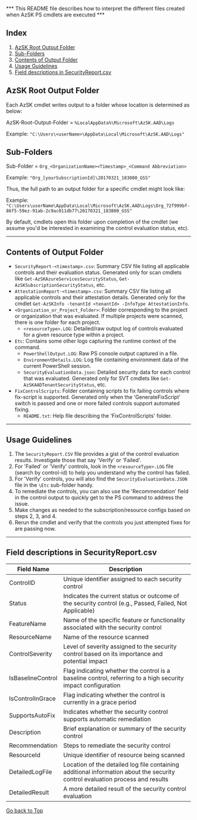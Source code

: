 *** This README file describes how to interpret the different files created when AzSK PS cmdlets are executed ***

## Index
1. [AzSK Root Output Folder](#azsk-root-output-folder)
2. [Sub-Folders](#sub-folders)
3. [Contents of Output Folder](#contents-of-output-folder)
4. [Usage Guidelines](#usage-guidelines)
5. [Field descriptions in SecurityReport.csv](#field-descriptions-in-securityreportcsv)

## AzSK Root Output Folder

Each AzSK cmdlet writes output to a folder whose location is determined as below:

AzSK-Root-Output-Folder = `%LocalAppData%\Microsoft\AzSK.AAD\Logs`

Example: `"C:\Users\<userName>\AppData\Local\Microsoft\AzSK.AAD\Logs"`

## Sub-Folders

Sub-Folder = `Org_<OrganizationName><Timestamp>_<Command Abbreviation>`

Example: `"Org_[yourSubscriptionId]\20170321_183800_GSS"`

Thus, the full path to an output folder for a specific cmdlet might look like:

Example: `"C:\Users\userName\AppData\Local\Microsoft\AzSK.AAD\Logs\Org_72f999bf-86f5-59ez-91ab-2c9ac011db77\20170321_183800_GSS"`

By default, cmdlets open this folder upon completion of the cmdlet (we assume you'd be interested in examining the control evaluation status, etc).

---

## Contents of Output Folder

- `SecurityReport-<timestamp>.csv`: Summary CSV file listing all applicable controls and their evaluation status. Generated only for scan cmdlets like `Get-AzSKAzureServicesSecurityStatus`, `Get-AzSKSubscriptionSecurityStatus`, etc.
- `AttestationReport-<timestamp>.csv`: Summary CSV file listing all applicable controls and their attestation details. Generated only for the cmdlet `Get-AzSKInfo -tenantId <tenantId> -InfoType AttestationInfo`.
- `<Organization_or_Project_Folder>`: Folder corresponding to the project or organization that was evaluated. If multiple projects were scanned, there is one folder for each project.
  - `<resourceType>.LOG`: Detailed/raw output log of controls evaluated for a given resource type within a project.
- `Etc`: Contains some other logs capturing the runtime context of the command.
  - `PowerShellOutput.LOG`: Raw PS console output captured in a file.
  - `EnvironmentDetails.LOG`: Log file containing environment data of the current PowerShell session.
  - `SecurityEvaluationData.json`: Detailed security data for each control that was evaluated. Generated only for SVT cmdlets like `Get-AzSKAADTenantSecurityStatus`, etc.
- `FixControlScripts`: Folder containing scripts to fix failing controls where fix-script is supported. Generated only when the 'GenerateFixScript' switch is passed and one or more failed controls support automated fixing.
  - `README.txt`: Help file describing the 'FixControlScripts' folder.

---

## Usage Guidelines

1. The `SecurityReport.CSV` file provides a gist of the control evaluation results. Investigate those that say 'Verify' or 'Failed'.
2. For 'Failed' or 'Verify' controls, look in the `<resourceType>.LOG` file (search by control-id) to help you understand why the control has failed.
3. For 'Verify' controls, you will also find the `SecurityEvaluationData.JSON` file in the `\Etc` sub-folder handy.
4. To remediate the controls, you can also use the 'Recommendation' field in the control output to quickly get to the PS command to address the issue.
5. Make changes as needed to the subscription/resource configs based on steps 2, 3, and 4.
6. Rerun the cmdlet and verify that the controls you just attempted fixes for are passing now.

---

## Field descriptions in SecurityReport.csv
| Field Name          | Description                                                                                            |
|---------------------|--------------------------------------------------------------------------------------------------------|
| ControlID           | Unique identifier assigned to each security control                                                    |
| Status              | Indicates the current status or outcome of the security control (e.g., Passed, Failed, Not Applicable) |
| FeatureName         | Name of the specific feature or functionality associated with the security control                     |
| ResourceName        | Name of the resource scanned                                                                           |
| ControlSeverity     | Level of severity assigned to the security control based on its importance and potential impact        |
| IsBaselineControl   | Flag indicating whether the control is a baseline control, referring to a high security impact configuration|
| IsControlInGrace    | Flag indicating whether the control is currently in a grace period                                     |
| SupportsAutoFix     | Indicates whether the security control supports automatic remediation                                  |
| Description         | Brief explanation or summary of the security control                                                   |
| Recommendation      | Steps to remediate the security control                                                                |
| ResourceId          | Unique identifier of resource being scanned                                                            | 
| DetailedLogFile     | Location of the detailed log file containing additional information about the security control evaluation process and results|
| DetailedResult      | A more detailed result of the security control evaluation                                              |


[Go back to Top](#index)